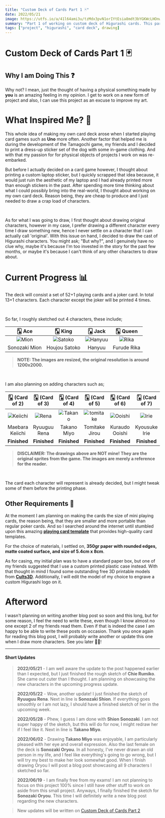 ```yaml
---
title: "Custom Deck of Cards Part 1 🃏"
date: 2022/05/21
image: https://utfs.io/a/41l64ami3u/tzMdx3pvN1orIYtEsia8mdt3bYGKWcLHOnwaTv9PU7pSBqEk
summary: "Part 1 of working on custom deck of Higurashi cards. This part focuses on the ideas and the sketching side of things."
tags: ["project", "higurashi", "card deck", drawing]
---
```


# Custom Deck of Cards Part 1 🃏

## Why I am Doing This ❓

Why not? I mean, just the thought of having a physical something made by **you** is an amazing feeling in my opinion. I get to work on a new form of project and also, I can use this project as an excuse to improve my art.

# What Inspired Me? 🤔

This whole idea of making my own card deck arose when I started playing card games such as **Uno** more often.
Another factor that helped me is during the development of the Tamagochi game, my friends and I decided to print a dress-up sticker set of the dog with some in-game clothing. And with that my passion for for physical objects of projects I work on was re-embarked.

But before I actually decided on a card game however, I thought about printing a custom laptop sticker, but I quickly scrapped that idea because, it would just ruin the aesthetic of my laptop and I had already printed more than enough stickers in the past.
After spending more time thinking about what I could possibly bring into the real-world, I thought about working on my own card deck. Reason being, they are cheap to produce and I just needed to draw a crap load of characters.

<br/>

As for what I was going to draw, I first thought about drawing original characters, however in my case, I prefer drawing a different character every time I draw something new, hence I never settle on a character that I can actually call 'original'. With this issue on hand, I decided to draw the cast of Higurashi characters. You might ask; "But why?", and I genuinely have no clue why, maybe it's because I'm too invested in the story for the past few months, or maybe it's because I can't think of any other characters to draw about.

# Current Progress 📊

The deck will consist a set of 52+1 playing cards and a joker card. In total 13+1 characters. Each character except the joker will be printed 4 times.

<br/>

So far, I roughly sketched out 4 characters, these include;

|     🂡 Ace     |      🂮 King       |      🂫 Jack       |    🂭 Queen    |
| :-----------: | :---------------: | :---------------: | :-----------: |
| ![Mion][mion] | ![Satoko][satoko] | ![Hanyuu][hanyuu] | ![Rika][rika] |
| Sonozaki Mion |   Houjou Satoko   |      Hanyuu       |  Furude Rika  |

> **NOTE: The images are resized, the original resolution is around 1200x2000.**

<br/>

I am also planning on adding characters such as;

|    🂢 (Card of 2)    | 🂣 (Card of 3) |   🂤 (Card of 4)   |     🂥 (Card of 5)     |   🂦 (Card of 6)   | 🂧 (Card of 7) | 🂨 (Card of 8) |  🂩 (Card of 9)  |   🂪 (Card of 10)    |   🃏 (Joker)    |
| :-----------------: | :-----------: | :---------------: | :-------------------: | :---------------: | :-----------: | :-----------: | :-------------: | :-----------------: | :-------------: |
| ![Keiichi][keiichi] | ![Rena][rena] | ![Takano][takano] | ![tomitake][tomitake] | ![Ooishi][ooishi] | ![Irie][irie] | ![Chie][chie] | ![Shion][shion] | ![Satoshi][satoshi] | ![Oryou][oryou] |
|   Maebara Keiichi   | Ryuuguu Rena  |    Takano Miyo    |    Tomitake Jirou     |  Kuraudo Ooishi   | Kyousuke Irie |  Chie Rumiko  | Sonozaki Shion  |   Houjou Satoshi    | Sonozaki Oryou  |
|    **Finished**     | **Finished**  |   **Finished**    |     **Finished**      |   **Finished**    | **Finished**  | **Finished**  |  **Finished**   |    **Finished**     |  **Finished**   |

> **DISCLAIMER: The drawings above are NOT mine! They are the original sprites from the game. The images are merely a reference for the reader.**

<br/>

The card each character will represent is already decided, but I might tweak some of them before the printing phase.

## Other Requirements 📝

At the moment I am planning on making the cards the size of mini playing cards, the reason being, that they are smaller and more portable than regular poker cards.
And so I searched around the internet until stumbled upon this amazing **[playing card template](https://www.magicianmasterclass.com/post/playing-card-template)** that provides high-quality card templates.

For the choice of materials, I settled on, **350gr paper with rounded edges, matte coated surface, and size of 5.4cm x 8cm**.

As for casing, my initial plan was to have a standard paper box, but one of my friends suggested that I use a custom printed plastic case instead. With that thought in mind I found some outstanding free 3D printable models from **[Cults3D](https://cults3d.com/en)**. Additionally, I will edit the model of my choice to engrave a custom Higurashi logo on it.

# Afterword

I wasn't planning on writing another blog post so soon and this long, but for some reason, I feel the need to write these, even though I know almost no one except 2 of my friends read them. Even if that is indeed the case I am happy to be able to write these posts on occasion. Thank you once again for reading this blog post, I will probably write another or update this one when I draw more characters. See you later 👋🏻!

---

#### Short Updates

> **2022/05/21** - I am well aware the update to the post happened earlier than I expected, but I just finished the rough sketch of **Chie Rumiko**. She came out cuter than I thought. I am planning on showcasing the new characters in the upcoming progress update.

> **2022/05/22** - Wow, another update! I just finished the sketch of **Ryuuguu Rena**. Next in line is **Sonozaki Shion**. If everything goes smoothly or I am not lazy, I should have a finished sketch of her in the upcoming week.

> **2022/05/28** - Phew, I guess I am done with **Shion Sonozaki**. I am not super happy of the sketch, but this will do for now, I might redraw her if I feel like it. Next in line is **Takano Miyo**.

> **2022/06/02** - Drawing **Takano Miyo** was enjoyable, I am particularly pleased with her eye and overall expression. Also the last female on the deck is **Sonozaki Oryou**. In all honesty, I've never drawn an old person in my life, and I feel like everything's going to go wrong, but I will try my best to make her look somewhat good. When I finish drawing Oryou I will post a blog post showcasing all 9 characters I sketched so far.

> **2022/06/19** - I am finally free from my exams! I am not planning to focus on this project 100% since I still have other stuff to work on aside from this small project. Anyways, I finally finished the sketch for **Sonozaki Oryou**. This time I will definitely write a new blog post regarding the new characters.

> New updates will be written on [Custom Deck of Cards Part 2](/blog/2022-07-10)

[mion]: https://utfs.io/a/41l64ami3u/tzMdx3pvN1or0gGWBAvfM1HA6PBlb32sSNKergjWTGCnOkcw
[satoko]: https://utfs.io/a/41l64ami3u/tzMdx3pvN1orPwNWkSXTcmMk1ujYgZdsSJalXPUBy5ixFfn6
[hanyuu]: https://utfs.io/a/41l64ami3u/tzMdx3pvN1orfSstbODrs7qQNP63bYiclVCon0DSuW4B1OeA
[rika]: https://utfs.io/a/41l64ami3u/tzMdx3pvN1orNUS87DkNGZ5y7iJLXqOmnTu3dlrDhQc8Yp0z
[chie]: https://utfs.io/a/41l64ami3u/tzMdx3pvN1orvBJRIbMTyObBPzitVLZcd916YHhUKsJofup3
[irie]: https://utfs.io/a/41l64ami3u/tzMdx3pvN1orDUB7YCgeTGnWwlr6K2HvgQ9xItOZFiapzcsS
[keiichi]: https://utfs.io/a/41l64ami3u/tzMdx3pvN1orgefooYwjYQMrxyvPeqXVhEJp7sL5BzlSiGtn
[ooishi]: https://utfs.io/a/41l64ami3u/tzMdx3pvN1or24Zz1BNQ6fISvmysFdqaKr7nXVtLujAhkb5o
[oryou]: https://utfs.io/a/41l64ami3u/tzMdx3pvN1orMEenRn7TYrOdMZuEqLy0XpNjw5vcbthQkViB
[rena]: https://utfs.io/a/41l64ami3u/tzMdx3pvN1oragxfA3Q4dKFf8TY2riwNlJIM7DgoyX5bZEUc
[satoshi]: https://utfs.io/a/41l64ami3u/tzMdx3pvN1orlJIafhvibc4SB30g5CzvFJUs9T26Wepdy7tn
[shion]: https://utfs.io/a/41l64ami3u/tzMdx3pvN1or7zgNPFsWBVwjtRUnz0qioHduM2ZcJgFDm93Y
[takano]: https://utfs.io/a/41l64ami3u/tzMdx3pvN1orS0AIn9KtY14h3wv27AukRFeyBQjlpM968Iar
[tomitake]: https://utfs.io/a/41l64ami3u/tzMdx3pvN1orNaPbNN1kNGZ5y7iJLXqOmnTu3dlrDhQc8Yp0
